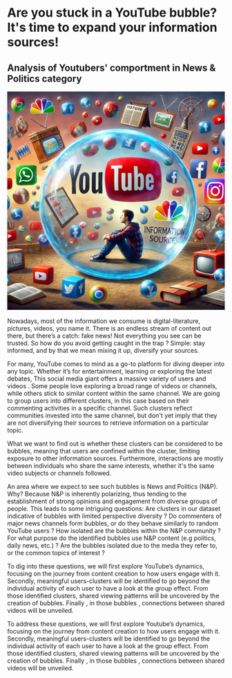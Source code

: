 # Are you stuck in a YouTube bubble? It's time to expand your information sources!

##            Analysis of Youtubers' comportment in News & Politics category

![output](/assets/img/bubble_ADA_version1.png)

Nowadays, most of the information we consume is digital-literature, pictures, videos, you name it. There is an endless stream of content out there, but there’s a catch: fake news!  Not everything you see can be trusted. So how do you avoid getting caught in the trap ? 
Simple: stay informed, and by that we mean mixing it up, diversify your sources.


For many, YouTube comes to mind as a go-to platform for diving deeper into any topic. Whether it’s for entertainment, learning or exploring the latest debates, This social media giant offers a massive variety of users and videos . Some people love exploring a broad range of videos or channels, while others stick to similar content within the same channel. We are going to group users into different clusters, in this case based on their commenting activities in a specific channel. Such clusters reflect communities invested into the same channel, but don't yet imply that they are not diversifying their sources to retrieve information on a particular topic.


What we want to find out is whether these clusters can be considered to be bubbles, meaning that users are confined within the cluster, limiting exposure to other information sources. Furthermore, interactions are mostly between individuals who share the same interests, whether it's the same video subjects or channels followed.


An area where we expect to see such bubbles is News and Politics (N&P). Why? Because N&P is inherently polarizing,  thus tending  to the establishment of strong opinions and engagement from diverse groups of people.
This leads to some intriguing questions: Are clusters in our dataset indicative of bubbles with limited perspective diversity ? Do commenters of major news channels form bubbles, or do they behave similarly to random YouTube users ?  How isolated are the bubbles within the N&P community ? For what purpose do the identified bubbles use N&P content (e.g politics, daily news, etc.) ? Are the bubbles isolated due to the media they refer to, or the common topics of interest ?


To dig into these questions, we will first explore YouTube’s dynamics, focusing on the journey from content creation to how users engage with it. Secondly, meaningful users-clusters will be identified to go beyond the individual activity of each user to have a look at the group effect. From those identified clusters, shared viewing patterns will be uncovered by the creation of bubbles. Finally , in those bubbles , connections between shared videos will be unveiled. 



To address these questions, we will first explore Youtube’s dynamics, focusing on the journey from content creation to how users engage with it. Secondly, meaningful users-clusters will be identified to go beyond the individual activity of each user to have a look at the group effect. From those identified clusters, shared viewing patterns will be uncovered by the creation of bubbles. Finally , in those bubbles , connections between shared videos will be unveiled. 

